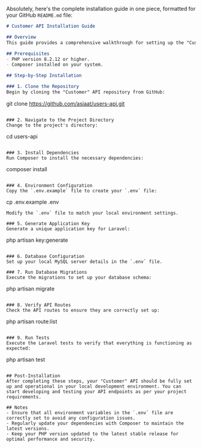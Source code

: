 Absolutely, here's the complete installation guide in one piece, formatted for your GitHub `README.md` file:

```markdown
# Customer API Installation Guide

## Overview
This guide provides a comprehensive walkthrough for setting up the "Customer" API, a Laravel-based project, from cloning the repository to running tests. Follow these steps to ensure a smooth installation and setup process.

## Prerequisites
- PHP version 8.2.12 or higher.
- Composer installed on your system.

## Step-by-Step Installation

### 1. Clone the Repository
Begin by cloning the "Customer" API repository from GitHub:
```
git clone https://github.com/asiaat/users-api.git
```

### 2. Navigate to the Project Directory
Change to the project's directory:
```
cd users-api
```

### 3. Install Dependencies
Run Composer to install the necessary dependencies:
```
composer install
```

### 4. Environment Configuration
Copy the `.env.example` file to create your `.env` file:
```
cp .env.example .env
```
Modify the `.env` file to match your local environment settings.

### 5. Generate Application Key
Generate a unique application key for Laravel:
```
php artisan key:generate
```

### 6. Database Configuration
Set up your local MySQL server details in the `.env` file.

### 7. Run Database Migrations
Execute the migrations to set up your database schema:
```
php artisan migrate
```

### 8. Verify API Routes
Check the API routes to ensure they are correctly set up:
```
php artisan route:list
```

### 9. Run Tests
Execute the Laravel tests to verify that everything is functioning as expected:
```
php artisan test
```

## Post-Installation
After completing these steps, your "Customer" API should be fully set up and operational in your local development environment. You can start developing and testing your API endpoints as per your project requirements.

## Notes
- Ensure that all environment variables in the `.env` file are correctly set to avoid any configuration issues.
- Regularly update your dependencies with Composer to maintain the latest versions.
- Keep your PHP version updated to the latest stable release for optimal performance and security.
```
